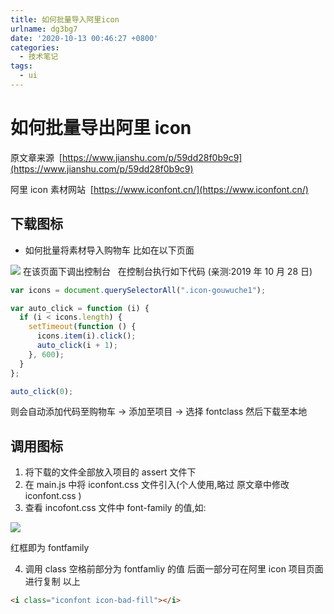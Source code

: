 ```yaml
---
title: 如何批量导入阿里icon
urlname: dg3bg7
date: '2020-10-13 00:46:27 +0800'
categories:
  - 技术笔记
tags:
  - ui
---
```


# 如何批量导出阿里 icon

原文章来源  [https://www.jianshu.com/p/59dd28f0b9c9](https://www.jianshu.com/p/59dd28f0b9c9)

阿里 icon 素材网站  [https://www.iconfont.cn/](https://www.iconfont.cn/)

## 下载图标

- 如何批量将素材导入购物车 比如在以下页面

![](https://htwm623.github.io/htwm_open_sesame/images/2019-10-28_220857.png#height=748&id=EbFue&originHeight=748&originWidth=1280&originalType=binary∶=1&status=done&style=none&width=1280)
在该页面下调出控制台   在控制台执行如下代码 (亲测:2019 年 10 月 28 日)

```javascript
var icons = document.querySelectorAll(".icon-gouwuche1");

var auto_click = function (i) {
  if (i < icons.length) {
    setTimeout(function () {
      icons.item(i).click();
      auto_click(i + 1);
    }, 600);
  }
};

auto_click(0);
```

则会自动添加代码至购物车 -> 添加至项目 -> 选择 fontclass 然后下载至本地

## 调用图标

1. 将下载的文件全部放入项目的 assert 文件下
2. 在 main.js 中将 iconfont.css 文件引入(个人使用,略过 原文章中修改 iconfont.css )
3. 查看 incofont.css 文件中 font-family 的值,如:

![](https://htwm623.github.io/htwm_open_sesame/images/2019-10-28_233757.png#height=160&id=Yndad&originHeight=160&originWidth=790&originalType=binary∶=1&status=done&style=none&width=790)

红框即为 fontfamily

4. 调用
   class 空格前部分为 fontfamliy 的值 后面一部分可在阿里 icon 项目页面进行复制
   以上

```html
<i class="iconfont icon-bad-fill"></i>
```
